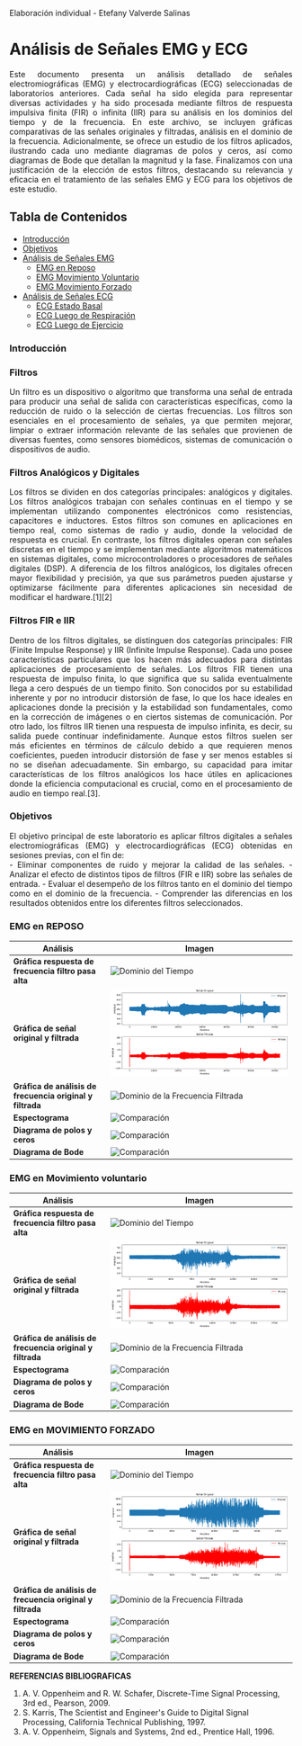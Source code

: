 Elaboración individual - Etefany Valverde Salinas 

# Análisis de Señales EMG y ECG

<div align="justify">

Este documento presenta un análisis detallado de señales electromiográficas (EMG) y electrocardiográficas (ECG) seleccionadas de laboratorios anteriores. Cada señal ha sido elegida para representar diversas actividades y ha sido procesada mediante filtros de respuesta impulsiva finita (FIR) o infinita (IIR) para su análisis en los dominios del tiempo y de la frecuencia. En este archivo, se incluyen gráficas comparativas de las señales originales y filtradas, análisis en el dominio de la frecuencia. Adicionalmente, se ofrece un estudio de los filtros aplicados, ilustrando cada uno mediante diagramas de polos y ceros, así como diagramas de Bode que detallan la magnitud y la fase. Finalizamos con una justificación de la elección de estos filtros, destacando su relevancia y eficacia en el tratamiento de las señales EMG y ECG para los objetivos de este estudio.

</div>


## Tabla de Contenidos
-  [Introducción](#Introducción)
-  [Objetivos](#objetivos)
-  [Análisis de Señales EMG](#análisis-de-señales-emg)
    - [EMG en Reposo](#emg-en-reposo)
    - [EMG Movimiento Voluntario](#emg-en-movimiento-voluntario)
    - [EMG Movimiento Forzado](#emg-en-movimiento-forzado)
- [Análisis de Señales ECG](#análisis-de-señales-ecg)
  - [ECG Estado Basal](#ecg-estado-basal)
  - [ECG Luego de Respiración](#ecg-luego-de-respiración)
  - [ECG Luego de Ejercicio](#ecg-luego-de-ejercicio)
   
### Introducción

### Filtros
<div align="justify">
Un filtro es un dispositivo o algoritmo que transforma una señal de entrada para producir una señal de salida con características específicas, como la reducción de ruido o la selección de ciertas frecuencias. Los filtros son esenciales en el procesamiento de señales, ya que permiten mejorar, limpiar o extraer información relevante de las señales que provienen de diversas fuentes, como sensores biomédicos, sistemas de comunicación o dispositivos de audio.
</div>

### Filtros Analógicos y Digitales
<div align="justify">
Los filtros se dividen en dos categorías principales: analógicos y digitales. Los filtros analógicos trabajan con señales continuas en el tiempo y se implementan utilizando componentes electrónicos como resistencias, capacitores e inductores. Estos filtros son comunes en aplicaciones en tiempo real, como sistemas de radio y audio, donde la velocidad de respuesta es crucial. En contraste, los filtros digitales operan con señales discretas en el tiempo y se implementan mediante algoritmos matemáticos en sistemas digitales, como microcontroladores o procesadores de señales digitales (DSP). A diferencia de los filtros analógicos, los digitales ofrecen mayor flexibilidad y precisión, ya que sus parámetros pueden ajustarse y optimizarse fácilmente para diferentes aplicaciones sin necesidad de modificar el hardware.[1][2]
</div>

### Filtros FIR e IIR
<div align="justify">
Dentro de los filtros digitales, se distinguen dos categorías principales: FIR (Finite Impulse Response) y IIR (Infinite Impulse Response). Cada uno posee características particulares que los hacen más adecuados para distintas aplicaciones de procesamiento de señales. Los filtros FIR tienen una respuesta de impulso finita, lo que significa que su salida eventualmente llega a cero después de un tiempo finito. Son conocidos por su estabilidad inherente y por no introducir distorsión de fase, lo que los hace ideales en aplicaciones donde la precisión y la estabilidad son fundamentales, como en la corrección de imágenes o en ciertos sistemas de comunicación. Por otro lado, los filtros IIR tienen una respuesta de impulso infinita, es decir, su salida puede continuar indefinidamente. Aunque estos filtros suelen ser más eficientes en términos de cálculo debido a que requieren menos coeficientes, pueden introducir distorsión de fase y ser menos estables si no se diseñan adecuadamente. Sin embargo, su capacidad para imitar características de los filtros analógicos los hace útiles en aplicaciones donde la eficiencia computacional es crucial, como en el procesamiento de audio en tiempo real.[3].
</div>


### Objetivos 
<div align="justify">
El objetivo principal de este laboratorio es aplicar filtros digitales a señales electromiográficas (EMG) y electrocardiográficas (ECG) obtenidas en sesiones previas, con el fin de:
</div>

<div align="justify">
- Eliminar componentes de ruido y mejorar la calidad de las señales.
- Analizar el efecto de distintos tipos de filtros (FIR e IIR) sobre las señales de entrada.
- Evaluar el desempeño de los filtros tanto en el dominio del tiempo como en el dominio de la frecuencia.
- Comprender las diferencias en los resultados obtenidos entre los diferentes filtros seleccionados.
</div>


### EMG en REPOSO

| Análisis                                              | Imagen                                                                                                        |
|------------------------------------------------------|---------------------------------------------------------------------------------------------------------------|
| **Gráfica respuesta de frecuencia filtro pasa alta**                  | ![Dominio del Tiempo](https://github.com/Peeta18/ISB_Grupo3/blob/main/ISB/Laboratorios/L7_procesamiento_de_se%C3%B1ales/Imagenes_Estefany/REPOSO/respuesta%20de%20frecuencai%20filtro%20pasa%20alto.png) |
| **Gráfica de señal original y filtrada**| ![Dominio de la Frecuencia Raw](https://github.com/Peeta18/ISB_Grupo3/blob/main/ISB/Laboratorios/L7_procesamiento_de_se%C3%B1ales/Imagenes_Estefany/REPOSO/se%C3%B1ale%20original%20y%20filtrada.png) |
| **Gráfica de análisis de frecuencia original y filtrada** | ![Dominio de la Frecuencia Filtrada](https://github.com/Peeta18/ISB_Grupo3/blob/main/ISB/Laboratorios/L7_procesamiento_de_se%C3%B1ales/Imagenes_Estefany/REPOSO/analisis%20frecuencia%20origial%20y%20filtrada.png) |
| **Espectograma**                            | ![Comparación](https://github.com/Peeta18/ISB_Grupo3/blob/main/ISB/Laboratorios/L7_procesamiento_de_se%C3%B1ales/Imagenes_Estefany/REPOSO/espectograma.png)                 |
| **Diagrama de polos y ceros**                            | ![Comparación](https://github.com/Peeta18/ISB_Grupo3/blob/main/ISB/Laboratorios/L7_procesamiento_de_se%C3%B1ales/Imagenes_Estefany/REPOSO/diagrama%20polos%20y%20ceros.png)                 |
| **Diagrama de Bode**                            | ![Comparación](https://github.com/Peeta18/ISB_Grupo3/blob/main/ISB/Laboratorios/L7_procesamiento_de_se%C3%B1ales/Imagenes_Estefany/REPOSO/diagrama%20de%20bode.png)                 |

### EMG en Movimiento voluntario

| Análisis                                              | Imagen                                                                                                        |
|------------------------------------------------------|---------------------------------------------------------------------------------------------------------------|
| **Gráfica respuesta de frecuencia filtro pasa alta**                  | ![Dominio del Tiempo](https://github.com/Peeta18/ISB_Grupo3/blob/main/ISB/Laboratorios/L7_procesamiento_de_se%C3%B1ales/Imagenes_Estefany/VOLUNTARIO/analisis%20de%20frecuencia.png) |
| **Gráfica de señal original y filtrada**| ![Dominio de la Frecuencia Raw](https://github.com/Peeta18/ISB_Grupo3/blob/main/ISB/Laboratorios/L7_procesamiento_de_se%C3%B1ales/Imagenes_Estefany/VOLUNTARIO/se%C3%B1al%20original%20y%20filtrada.png) |
| **Gráfica de análisis de frecuencia original y filtrada** | ![Dominio de la Frecuencia Filtrada](https://github.com/Peeta18/ISB_Grupo3/blob/main/ISB/Laboratorios/L7_procesamiento_de_se%C3%B1ales/Imagenes_Estefany/REPOSO/analisis%20frecuencia%20origial%20y%20filtrada.png) |
| **Espectograma**                            | ![Comparación](https://github.com/Peeta18/ISB_Grupo3/blob/main/ISB/Laboratorios/L7_procesamiento_de_se%C3%B1ales/Imagenes_Estefany/VOLUNTARIO/espectograma.png)                 |
| **Diagrama de polos y ceros**                            | ![Comparación](https://github.com/Peeta18/ISB_Grupo3/blob/main/ISB/Laboratorios/L7_procesamiento_de_se%C3%B1ales/Imagenes_Estefany/VOLUNTARIO/diagrama%20de%20polos%20y%20ceros.png)                 |
| **Diagrama de Bode**                            | ![Comparación](https://github.com/Peeta18/ISB_Grupo3/blob/main/ISB/Laboratorios/L7_procesamiento_de_se%C3%B1ales/Imagenes_Estefany/VOLUNTARIO/diagrama%20de%20bode.png)                 |


### EMG en MOVIMIENTO FORZADO

| Análisis                                              | Imagen                                                                                                        |
|------------------------------------------------------|---------------------------------------------------------------------------------------------------------------|
| **Gráfica respuesta de frecuencia filtro pasa alta**                  | ![Dominio del Tiempo](https://github.com/Peeta18/ISB_Grupo3/blob/main/ISB/Laboratorios/L7_procesamiento_de_se%C3%B1ales/Imagenes_Estefany/MAX/respuesta%20de%20frecuencia%20pasa%20alto.png) |
| **Gráfica de señal original y filtrada**| ![Dominio de la Frecuencia Raw](https://github.com/Peeta18/ISB_Grupo3/blob/main/ISB/Laboratorios/L7_procesamiento_de_se%C3%B1ales/Imagenes_Estefany/MAX/se%C3%B1al%20original%20y%20filtrada.png) |
| **Gráfica de análisis de frecuencia original y filtrada** | ![Dominio de la Frecuencia Filtrada](https://github.com/Peeta18/ISB_Grupo3/blob/main/ISB/Laboratorios/L7_procesamiento_de_se%C3%B1ales/Imagenes_Estefany/MAX/analisis%20de%20frecuencia.png) |
| **Espectograma**                            | ![Comparación](https://github.com/Peeta18/ISB_Grupo3/blob/main/ISB/Laboratorios/L7_procesamiento_de_se%C3%B1ales/Imagenes_Estefany/MAX/espectograma.png)                 |
| **Diagrama de polos y ceros**                            | ![Comparación](https://github.com/Peeta18/ISB_Grupo3/blob/main/ISB/Laboratorios/L7_procesamiento_de_se%C3%B1ales/Imagenes_Estefany/MAX/diagrama%20de%20polos%20y%20ceros.png)                 |
| **Diagrama de Bode**                            | ![Comparación](https://github.com/Peeta18/ISB_Grupo3/blob/main/ISB/Laboratorios/L7_procesamiento_de_se%C3%B1ales/Imagenes_Estefany/MAX/diagrama%20de%20bode.png)                 |





**REFERENCIAS BIBLIOGRAFICAS**
1. A. V. Oppenheim and R. W. Schafer, Discrete-Time Signal Processing, 3rd ed., Pearson, 2009.
2. S. Karris, The Scientist and Engineer's Guide to Digital Signal Processing, California Technical Publishing, 1997.
3. A. V. Oppenheim, Signals and Systems, 2nd ed., Prentice Hall, 1996.
